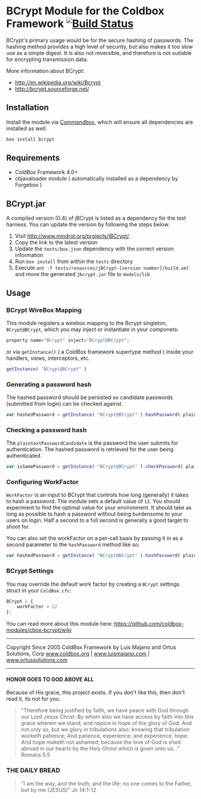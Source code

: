 # BCrypt Module for the Coldbox Framework [![Build Status](https://travis-ci.org/coldbox-modules/cbox-bcrypt.svg?branch=master)](https://travis-ci.org/coldbox-modules/cbox-bcrypt)

BCrypt's primary usage would be for the secure hashing of passwords.  The hashing method provides a high level of security, but also makes it too slow use as a simple digest. It is also not reversible, and therefore is not suitable for encrypting transmission data.


More information about BCrypt:

* http://en.wikipedia.org/wiki/Bcrypt
* http://bcrypt.sourceforge.net/

## Installation

Install the module via [Commandbox](https://www.ortussolutions.com/products/commandbox), which will ensure all dependencies are installed as well:

```bash
box install bcrypt
```

## Requirements

* ColdBox Framework 4.0+
* cbjavaloader module ( automatically installed as a dependency by Forgebox )  

## BCrypt.jar
A compiled version (0.4) of jBCrypt is listed as a dependency for the test harness.  You can update the version by following the steps below.

1. Visit http://www.mindrot.org/projects/jBCrypt/.
2. Copy the link to the latest version
3. Update the `tests/box.json` dependency with the correct version information
4. Run `box install` from within the `tests` directory
5. Execute `ant -f tests/resources/jBCrypt-[version number]/build.xml` and move the generated `jbcrypt.jar` file to `models/lib`


## Usage


### BCrypt WireBox Mapping

This module registers a wirebox mapping to the Bcrypt singleton, `BCrypt@BCrypt`, which you may inject or instantiate in your componets:

```js
property name="BCrypt" inject="BCrypt@BCrypt";
```

or via `getInstance()` ( a ColdBox framework supertype method ) inside your handlers, views, interceptors, etc.

```js
getInstance( "BCrypt@BCrypt" )
```

### Generating a password hash

The hashed password should be persisted so candidate passwords (submitted from login) can be checked against.

```js
var hashedPassword = getInstance( "BCrypt@BCrypt" ).hashPassword( plaintextPassword );
```
    
### Checking a password hash

The `plaintextPasswordCandidate` is the password the user submits for authentication.  The hashed password is retrieved for the user being authenticated.

```js
var isSamePassword = getInstance( "BCrypt@BCrypt" ).checkPassword( plaintextPasswordCandidate, hashedPassword );
```

### Configuring WorkFactor

`WorkFactor` is an input to BCrypt that controls how long (generally) it takes to hash a password.  The module sets a default value of `12`.  You should experiment to find the optimal value for your environment.  It should take as long as possible to hash a password without being burdensome to your users on login.  Half a second to a full second is generally a good target to shoot for.

You can also set the workFactor on a per-call basis by passing it in as a second parameter to the `hashPassword` method like so:

```js
var hashedPassword = getInstance( "BCrypt@BCrypt" ).hashPassword( plaintextPassword, 7 );
```

### BCrypt Settings

You may override the default work factor by creating a `BCrypt` settings struct in your `ColdBox.cfc`:


```js
BCrypt = {
    workFactor = 12
};
```

You can read more about this module here: https://github.com/coldbox-modules/cbox-bcrypt/wiki



********************************************************************************
Copyright Since 2005 ColdBox Framework by Luis Majano and Ortus Solutions, Corp
www.coldbox.org | www.luismajano.com | www.ortussolutions.com
********************************************************************************

#### HONOR GOES TO GOD ABOVE ALL

Because of His grace, this project exists. If you don't like this, then don't read it, its not for you.

>"Therefore being justified by faith, we have peace with God through our Lord Jesus Christ:
By whom also we have access by faith into this grace wherein we stand, and rejoice in hope of the glory of God.
And not only so, but we glory in tribulations also: knowing that tribulation worketh patience;
And patience, experience; and experience, hope:
And hope maketh not ashamed; because the love of God is shed abroad in our hearts by the 
Holy Ghost which is given unto us. ." Romans 5:5

### THE DAILY BREAD

>"I am the way, and the truth, and the life; no one comes to the Father, but by me (JESUS)" Jn 14:1-12

